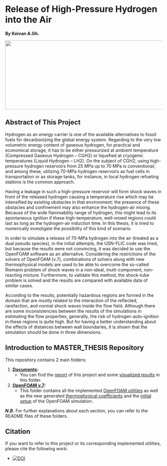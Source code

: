 # Release of High-Pressure Hydrogen into the Air
**By Keivan A.Gh.**
<p align="center">
<img width="800" height="222" src="https://user-images.githubusercontent.com/44712667/135481464-23cf1baf-371a-4cc0-b585-5b83efad485f.gif">
</p>

## Abstract of This Project
<p>Hydrogen as an energy carrier is one of the available alternatives to fossil fuels for decarbonizing the global energy system. Regarding to the very low volumetric energy content of gaseous hydrogen, for practical and economical storage, it has to be either pressurized at ambient temperature (Compressed Gaseous Hydrogen – CGH2) or liquefied at cryogenic temperatures (Liquid Hydrogen – LH2). On the subject of CGH2, using high-pressure hydrogen reservoirs from 25 MPa up to 70 MPa is conventional; and among these, utilizing 70-MPa hydrogen reservoirs as fuel cells in transportation or as storage tanks, for instance, in local hydrogen refueling stations is the common approach.</p>
<p>Having a leakage in such a high-pressure reservoir will form shock waves in front of the released hydrogen causing a temperature rise which may be intensified by existing obstacles in that environment; the presence of these obstacles and confinement may also enhance the hydrogen-air mixing. Because of the wide flammability range of hydrogen, this might lead to its spontaneous ignition if these high-temperature, well-mixed regions could last as long as the hydrogen-air induction time. In this thesis, it is tried to numerically investigate the possibility of this kind of scenario.</p>
<p>In order to simulate a release of 70-MPa hydrogen into the air (treated as a dual pseudo species), in the initial attempts, the USN-FLIC code was tried, but because the results were not convincing, it was decided to use the OpenFOAM software as an alternative. Considering the restrictions of the solvers of OpenFOAM (v.7), combinations of solvers along with new thermophysical models are used to be able to overcome the so-called Riemann problem of shock waves in a non-ideal, multi-component, non-reacting mixture. Furthermore, to validate this method, the shock-tube problem is solved and the results are compared with available data of similar cases.</p>
<p>According to the results, potentially hazardous regions are formed in the domain that are mostly related to the interaction of the reflected, rarefaction, and normal shock waves inside the flow field. Although there are some inconsistencies between the results of the simulations in estimating the flow properties, generally, the risk of hydrogen auto-ignition in these regions is quite high. But for having a better understanding about the effects of distances between wall boundaries, it is shown that the simulation should be done in three dimensions.</p>

## Introduction to MASTER_THESIS Repository
This repository contains 2 main folders:

  1. **[Documents](https://github.com/Keivan-A-Gh/Master_Thesis/tree/main/Documents):**
      - You can find the [report](./Documents/Master's%20Thesis%20-%20Final%20Edition.pdf) of this project and some [visualized results](https://github.com/Keivan-A-Gh/Master_Thesis/tree/main/Documents/Visualization%20of%20the%20Results) in this folder.
  2. **[OpenFOAM v.7](https://github.com/Keivan-A-Gh/Master_Thesis/tree/main/OpenFOAM%20v.7):**
      - This folder contains all the implemented [OpenFOAM utilities](./OpenFOAM%20v.7/New%20Solver%20and%20Thermophysical%20Models) as well as the new generated [thermophysical coefficients](./OpenFOAM%20v.7/New%20Thermophysical%20Coefficients) and the [initial setup](./OpenFOAM%20v.7/Tutorial%20(OF%20Simulation%20Setup)) of the OpenFOAM simulation.

***N.B.***  For further explanations about each section, you can refer to the README files of these folders.


## Citation
If you want to refer to this project or its corresponding implemented utilities, please cite the following work:
  - [![DOI](https://zenodo.org/badge/411550302.svg)](https://zenodo.org/badge/latestdoi/411550302)
